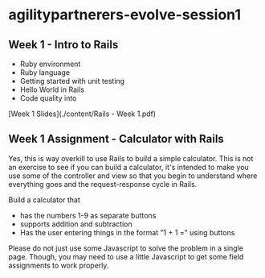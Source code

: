 # agilitypartnerers-evolve-session1

## Week 1 - Intro to Rails
- Ruby environment
- Ruby language
- Getting started with unit testing
- Hello World in Rails
- Code quality into

[Week 1 Slides](./content/Rails - Week 1.pdf)

## Week 1 Assignment - Calculator with Rails
Yes, this is way overkill to use Rails to build a simple calculator. This is not an exercise to see if you can build a calculator, it's intended to make you use some of the controller and view so that you begin to understand where everything goes and the request-response cycle in Rails.

Build a calculator that 
- has the numbers 1-9 as separate buttons
- supports addition and subtraction
- Has the user entering things in the format "1 + 1 =" using buttons

Please do not just use some Javascript to solve the problem in a single page. Though, you may need to use a little Javascript to get some field assignments to work properly.
